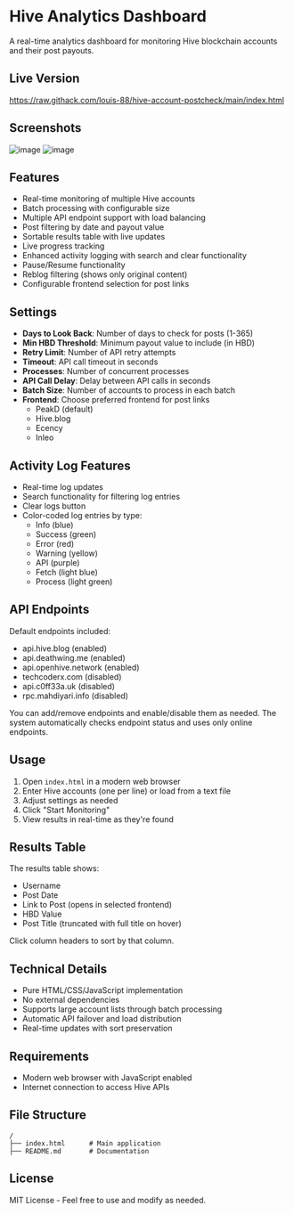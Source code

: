 # Hive Analytics Dashboard

A real-time analytics dashboard for monitoring Hive blockchain accounts and their post payouts.

## Live Version
https://raw.githack.com/louis-88/hive-account-postcheck/main/index.html

## Screenshots
![image](https://github.com/user-attachments/assets/1ba9d814-fa60-4415-99eb-51708d6e9552)
![image](https://github.com/user-attachments/assets/882ec42d-e2ff-4a88-bf5a-7929317b6e27)



## Features

- Real-time monitoring of multiple Hive accounts
- Batch processing with configurable size
- Multiple API endpoint support with load balancing
- Post filtering by date and payout value
- Sortable results table with live updates
- Live progress tracking
- Enhanced activity logging with search and clear functionality
- Pause/Resume functionality
- Reblog filtering (shows only original content)
- Configurable frontend selection for post links

## Settings

- **Days to Look Back**: Number of days to check for posts (1-365)
- **Min HBD Threshold**: Minimum payout value to include (in HBD)
- **Retry Limit**: Number of API retry attempts
- **Timeout**: API call timeout in seconds
- **Processes**: Number of concurrent processes
- **API Call Delay**: Delay between API calls in seconds
- **Batch Size**: Number of accounts to process in each batch
- **Frontend**: Choose preferred frontend for post links
  - PeakD (default)
  - Hive.blog
  - Ecency
  - Inleo

## Activity Log Features

- Real-time log updates
- Search functionality for filtering log entries
- Clear logs button
- Color-coded log entries by type:
  - Info (blue)
  - Success (green)
  - Error (red)
  - Warning (yellow)
  - API (purple)
  - Fetch (light blue)
  - Process (light green)

## API Endpoints

Default endpoints included:
- api.hive.blog (enabled)
- api.deathwing.me (enabled)
- api.openhive.network (enabled)
- techcoderx.com (disabled)
- api.c0ff33a.uk (disabled)
- rpc.mahdiyari.info (disabled)

You can add/remove endpoints and enable/disable them as needed. The system automatically checks endpoint status and uses only online endpoints.

## Usage

1. Open `index.html` in a modern web browser
2. Enter Hive accounts (one per line) or load from a text file
3. Adjust settings as needed
4. Click "Start Monitoring"
5. View results in real-time as they're found

## Results Table

The results table shows:
- Username
- Post Date
- Link to Post (opens in selected frontend)
- HBD Value
- Post Title (truncated with full title on hover)

Click column headers to sort by that column.

## Technical Details

- Pure HTML/CSS/JavaScript implementation
- No external dependencies
- Supports large account lists through batch processing
- Automatic API failover and load distribution
- Real-time updates with sort preservation

## Requirements

- Modern web browser with JavaScript enabled
- Internet connection to access Hive APIs

## File Structure

```
/
├── index.html      # Main application
├── README.md       # Documentation
```

## License

MIT License - Feel free to use and modify as needed.
